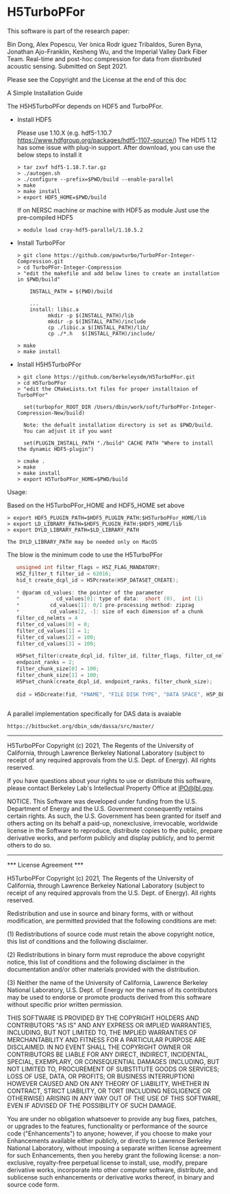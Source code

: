 # H5TurboPFor

This software is part of the research paper:

Bin Dong, Alex Popescu, Ver ́onica Rodr ́ıguez Tribaldos, Suren Byna, Jonathan Ajo-Franklin, Kesheng Wu, and the Imperial Valley Dark Fiber Team. Real-time and post-hoc compression for data from distributed acoustic sensing. Submitted on Sept 2021.


Please see the Copyright and the License at the end of this doc

A Simple Installation Guide

The H5H5TurboPFor depends on HDF5 and TurboPFor.
- Install HDF5 
  
  Please use 1.10.X (e.g. hdf5-1.10.7  https://www.hdfgroup.org/packages/hdf5-1107-source/)
  The HDf5 1.12 has some issue with plug-in support.
  After download, you can use the below steps to install it
  ```console
  > tar zxvf hdf5-1.10.7.tar.gz
  > ./autogen.sh
  > ./configure --prefix=$PWD/build --enable-parallel
  > make 
  > make install
  > export HDF5_HOME=$PWD/build

  ```
  If on NERSC machine or machine with HDF5 as module
  Just use the pre-compiled HDF5 
  ```console
  > module load cray-hdf5-parallel/1.10.5.2
  ```
- Install TurboPFor
   
  ```console
  > git clone https://github.com/powturbo/TurboPFor-Integer-Compression.git
  > cd TurboPFor-Integer-Compression
  > "edit the makefile and add below lines to create an installation in $PWD/build"
  
      INSTALL_PATH = $(PWD)/build

      ...
      install: libic.a
            mkdir -p $(INSTALL_PATH)/lib
            mkdir -p $(INSTALL_PATH)/include
            cp ./libic.a $(INSTALL_PATH)/lib/
            cp ./*.h   $(INSTALL_PATH)/include/
  
  > make
  > make install 
  ```
   
- Install H5H5TurboPFor
  
  ```console
  > git clone https://github.com/berkeleysdm/H5TurboPFor.git
  > cd H5TurboPFor
  > "edit the CMakeLists.txt files for proper installtaion of TurboPFor"
   
    set(turbopfor_ROOT_DIR /Users/dbin/work/soft/TurboPFor-Integer-Compression-New/build) 
  
    Note: the defualt installation directory is set as $PWD/build.
    You can adjust it if you want
    
    set(PLUGIN_INSTALL_PATH "./build" CACHE PATH "Where to install the dynamic HDF5-plugin")
  
  > cmake .
  > make
  > make install
  > export H5TurboPFor_HOME=$PWD/build

  ```
  
Usage:

Based on the H5TurboPFor_HOME and HDF5_HOME set above

```console
> export HDF5_PLUGIN_PATH=$HDF5_PLUGIN_PATH:$H5TurboPFor_HOME/lib
> export LD_LIBRARY_PATH=$HDF5_PLUGIN_PATH:$HDF5_HOME/lib
> export DYLD_LIBRARY_PATH=$LD_LIBRARY_PATH

The DYLD_LIBRARY_PATH may be needed only on MacOS
```

The blow is the minimum code to use the H5TurboPFor

```C
   unsigned int filter_flags = H5Z_FLAG_MANDATORY;
   H5Z_filter_t filter_id = 62016;
   hid_t create_dcpl_id = H5Pcreate(H5P_DATASET_CREATE);

   * @param cd_values: the pointer of the parameter 
   * 			cd_values[0]: type of data:  short (0),  int (1)
   *          cd_values[1]: 0/1 pre-processing method: zipzag  
   *          cd_values[2, -]: size of each dimension of a chunk 
   filter_cd_nelmts = 4
   filter_cd_values[0] = 0;
   filter_cd_values[1] = 1;
   filter_cd_values[2] = 100;
   filter_cd_values[3] = 100;

   H5Pset_filter(create_dcpl_id, filter_id, filter_flags, filter_cd_nelmts, filter_cd_values);
   endpoint_ranks = 2;
   filter_chunk_size[0] = 100;
   filter_chunk_size[1] = 100;
   H5Pset_chunk(create_dcpl_id, endpoint_ranks, filter_chunk_size);
   
   did = H5Dcreate(fid, "FNAME", "FILE DISK TYPE", "DATA SPACE", H5P_DEFAULT, create_dcpl_id, H5P_DEFAULT);
   
 ```
 

 A parallel implementation specifically for DAS data is avaiable 
 
 ```console
 https://bitbucket.org/dbin_sdm/dassa/src/master/
 ```
 
 
****************************

H5TurboPFor Copyright (c) 2021, The Regents of the University of
California, through Lawrence Berkeley National Laboratory (subject
to receipt of any required approvals from the U.S. Dept. of Energy). 
All rights reserved.

If you have questions about your rights to use or distribute this software,
please contact Berkeley Lab's Intellectual Property Office at
IPO@lbl.gov.

NOTICE.  This Software was developed under funding from the U.S. Department
of Energy and the U.S. Government consequently retains certain rights.  As
such, the U.S. Government has been granted for itself and others acting on
its behalf a paid-up, nonexclusive, irrevocable, worldwide license in the
Software to reproduce, distribute copies to the public, prepare derivative 
works, and perform publicly and display publicly, and to permit others to do so.


****************************

*** License Agreement ***

H5TurboPFor Copyright (c) 2021, The Regents of the University of
California, through Lawrence Berkeley National Laboratory (subject
to receipt of any required approvals from the U.S. Dept. of Energy). 
All rights reserved.

Redistribution and use in source and binary forms, with or without
modification, are permitted provided that the following conditions are met:

(1) Redistributions of source code must retain the above copyright notice,
this list of conditions and the following disclaimer.

(2) Redistributions in binary form must reproduce the above copyright
notice, this list of conditions and the following disclaimer in the
documentation and/or other materials provided with the distribution.

(3) Neither the name of the University of California, Lawrence Berkeley
National Laboratory, U.S. Dept. of Energy nor the names of its contributors
may be used to endorse or promote products derived from this software
without specific prior written permission.

THIS SOFTWARE IS PROVIDED BY THE COPYRIGHT HOLDERS AND CONTRIBUTORS "AS IS"
AND ANY EXPRESS OR IMPLIED WARRANTIES, INCLUDING, BUT NOT LIMITED TO, THE
IMPLIED WARRANTIES OF MERCHANTABILITY AND FITNESS FOR A PARTICULAR PURPOSE
ARE DISCLAIMED. IN NO EVENT SHALL THE COPYRIGHT OWNER OR CONTRIBUTORS BE
LIABLE FOR ANY DIRECT, INDIRECT, INCIDENTAL, SPECIAL, EXEMPLARY, OR
CONSEQUENTIAL DAMAGES (INCLUDING, BUT NOT LIMITED TO, PROCUREMENT OF
SUBSTITUTE GOODS OR SERVICES; LOSS OF USE, DATA, OR PROFITS; OR BUSINESS
INTERRUPTION) HOWEVER CAUSED AND ON ANY THEORY OF LIABILITY, WHETHER IN
CONTRACT, STRICT LIABILITY, OR TORT (INCLUDING NEGLIGENCE OR OTHERWISE)
ARISING IN ANY WAY OUT OF THE USE OF THIS SOFTWARE, EVEN IF ADVISED OF THE
POSSIBILITY OF SUCH DAMAGE.

You are under no obligation whatsoever to provide any bug fixes, patches,
or upgrades to the features, functionality or performance of the source
code ("Enhancements") to anyone; however, if you choose to make your
Enhancements available either publicly, or directly to Lawrence Berkeley
National Laboratory, without imposing a separate written license agreement
for such Enhancements, then you hereby grant the following license: a
non-exclusive, royalty-free perpetual license to install, use, modify,
prepare derivative works, incorporate into other computer software,
distribute, and sublicense such enhancements or derivative works thereof,
in binary and source code form.
